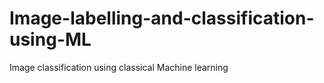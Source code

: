 # Image-labelling-and-classification-using-ML

Image classification using classical Machine learning
